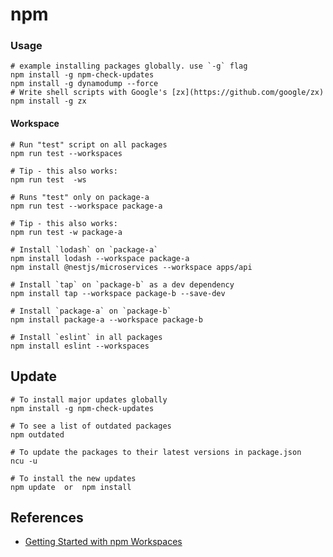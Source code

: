 # npm

### Usage

```shell
# example installing packages globally. use `-g` flag
npm install -g npm-check-updates
npm install -g dynamodump --force 
# Write shell scripts with Google's [zx](https://github.com/google/zx)
npm install -g zx
```

#### Workspace

```shell
# Run "test" script on all packages
npm run test --workspaces

# Tip - this also works:
npm run test  -ws
```

```shell
# Runs "test" only on package-a
npm run test --workspace package-a

# Tip - this also works:
npm run test -w package-a
```

```shell
# Install `lodash` on `package-a`
npm install lodash --workspace package-a
npm install @nestjs/microservices --workspace apps/api

# Install `tap` on `package-b` as a dev dependency
npm install tap --workspace package-b --save-dev

# Install `package-a` on `package-b`
npm install package-a --workspace package-b

# Install `eslint` in all packages
npm install eslint --workspaces
```

## Update

```shell
# To install major updates globally
npm install -g npm-check-updates

# To see a list of outdated packages
npm outdated

# To update the packages to their latest versions in package.json
ncu -u

# To install the new updates
npm update 	or 	npm install
```

## References
- [Getting Started with npm Workspaces](https://ruanmartinelli.com/posts/npm-7-workspaces-1)
